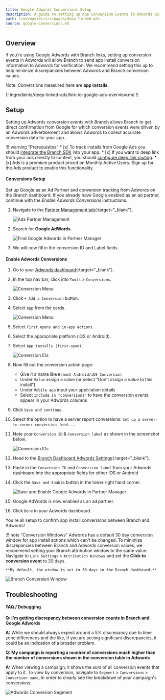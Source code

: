 ```yaml
---
title: Google Adwords Conversions Setup
description: A guide to setting up App Conversion Events in Adwords with Branch links
path: tree/master/src/pages/deep-linked-ads
source: google-conversions.md
---
```

## Overview

If you're using Google Adwords with Branch links, setting up conversion events in Adwords will allow Branch to send app install conversion information to Adwords for verification. We recommend setting this up to help minimize discrepancies between Adwords and Branch conversion values.

Note: Conversions measured here are **app installs**.

{! ingredients/deep-linked-ads/link-to-google-ads-overview.md !}

## Setup

Setting up Adwords conversion events with Branch allows Branch to get direct confirmation from Google for which conversion events were driven by an Adwords advertisement and allows Adwords to collect accurate conversion data for your app.

!!! warning "Prerequisites"
	* [x] To track installs from Google Ads you should [integrate the Branch SDK](/pages/apps/ios/#integrate-branch) into your app.
	* [x] If you want to deep link from your ads directly to content, you should [configure deep link routing](/pages/deep-linking/routing/).
	* [x] Ads is a premium product priced on Monthly Active Users. Sign up for the Ads product to enable this functionality.

#### Conversions Setup

Set up Google as an Ad Partner and conversion tracking from Adwords on the Branch dashboard. If you already have Google enabled as an ad partner, continue with the _Enable Adwords Conversions_ instructions.

1. Navigate to the [Partner Management tab](https://dashboard.branch.io/ads/partner-management){:target="_blank"}.

	![Ads Partner Management](/img/ingredients/deep-linked-ads/enable-google-ad-partner/ads-partner-management.png)

1. Search for **Google AdWords**.

	![Find Google Adwords in Partner Manager](/img/ingredients/deep-linked-ads/enable-google-ad-partner/find-google-partner.png)

1. We will now fill in the conversion ID and Label fields.

#### Enable Adwords Conversions

1. Go to your [Adwords dashboard](https://adwords.google.com/cm/CampaignMgmt){:target="_blank"}.
1. In the top nav bar, click into `Tools` > `Conversions`.

	<img src="/img/pages/deep-linked-ads/google-conversions/adwords-tools-conversion.png" alt="Conversion Menu" class="center half">

1. Click `+ Add a Conversion` button.
1. Select `App` from the cards.

	<img src="/img/pages/deep-linked-ads/google-conversions/adwords-conversion-install.png" alt="Conversion Menu" class="center half">

1. Select `First opens and in-app actions`.
1. Select the appropriate platform (iOS or Android).
1. Select `App installs (first-open)`.

	<img src="/img/pages/deep-linked-ads/google-conversions/adwords-app-conversion-card.png" alt="Conversion IDs" class="center three-quarters">

1. Now fill out the conversion action page:
   * Give it a name like `Branch Android/iOS Conversion`
   * Under `Value` assign a value (or select “Don’t assign a value to this install”)
   * Under `Mobile app` input your application details
   * Select `Include in "Conversions"` to have the conversion events appear in your Adwords columns
1. Click `Save and continue`.
1. Select the option to have a server report conversions: `Set up a server-to-server conversion feed...`.
1. Note your `Conversion ID` & `Conversion label` as shown in the screenshot below.

	![Conversion IDs](/img/pages/deep-linked-ads/google-conversions/adwords-conversions.png)

1. Head to the [Branch Dashboard Adwords Settings](https://dashboard.branch.io/ads/partner-management/a_google_adwords?tab=settings){:target="_blank"}.
1. Paste in the `Conversion ID` and `Conversion label` from your Adwords dashboard into the appropriate fields for either iOS or Android
1. Click the `Save and Enable` button in the lower right hand corner.

	![Save and Enable Google Adwords in Partner Manager](/img/ingredients/deep-linked-ads/enable-google-ad-partner/save-and-enable-google.png)

1. Google AdWords is now enabled as an ad partner.
1. Click `Done` in your Adwords dashboard.

You're all setup to confirm app install conversions between Branch and Adwords!

!!! note "Conversion Windows"
	Adwords has a default 30 day conversion window for app install actions which can't be changed. To minimize discrepancies between Branch and Adwords conversion values, we recommend setting your Branch attribution window to the same value.
	Navigate to `Link Settings` > `Attribution Windows` and set the **Click to conversion event** to 30 days.

	**By default, the window is set to 30 days in the Branch dashboard.**

![Branch Conversion Window](/img/pages/deep-linked-ads/google-conversions/attribution-window.png)

## Troubleshooting

#### FAQ / Debugging

**Q: I'm getting discrepancy between conversion counts in Branch and Google Adwords**

**A:** While we should always expect around a 5% discrepancy due to time zone differences and the like, if you are seeing significant discrepancies, it could be an indication of a broader problem.

**Q: My campaign is reporting a number of conversions much higher than the number of conversions shown in the conversion table in Adwords**

**A:** When viewing a campaign, it shows the sum of all conversion events that apply to it. To view by conversion, navigate to `Segment` > `Conversions` > `Conversion name`, in order to clearly see the breakdown of your campaign's conversions.

<img src="/img/pages/deep-linked-ads/google-conversions/conversion-segment.png" alt="Adwords Conversion Segment" class="center">
